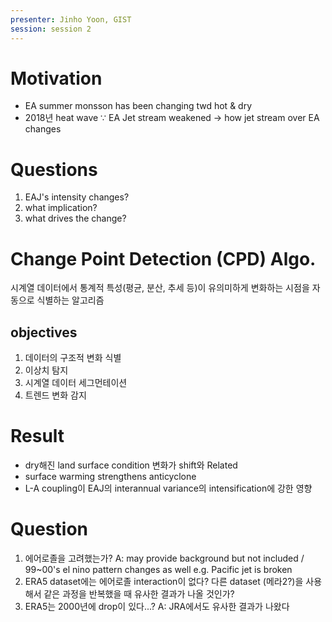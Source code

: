 ```yaml
---
presenter: Jinho Yoon, GIST
session: session 2
---
```

# Motivation
- EA summer monsson has been changing twd hot & dry
- 2018년 heat wave $\because$ EA Jet stream weakened 
$\rightarrow$ how jet stream over EA changes

# Questions
1. EAJ's intensity changes?
2. what implication?
3. what drives the change?

# Change Point Detection (CPD) Algo.
시계열 데이터에서 통계적 특성(평균, 분산, 추세 등)이 유의미하게 변화하는 시점을 자동으로 식별하는 알고리즘
## objectives 
1. 데이터의 구조적 변화 식별 
2. 이상치 탐지 
3. 시계열 데이터 세그먼테이션 
4. 트렌드 변화 감지

# Result
- dry해진 land surface condition 변화가 shift와 Related
- surface warming strengthens anticyclone
- L-A coupling이 EAJ의 interannual variance의 intensification에 강한 영향

# Question
1. 에어로졸을 고려했는가?
   A: may provide background but not included / 99~00's el nino pattern changes as well
   e.g. Pacific jet is broken
2. ERA5 dataset에는 에어로졸 interaction이 없다? 다른 dataset (메라2?)을 사용해서 같은 과정을 반복했을 때 유사한 결과가 나올 것인가?
3. ERA5는 2000년에 drop이 있다...? 
   A: JRA에서도 유사한 결과가 나왔다